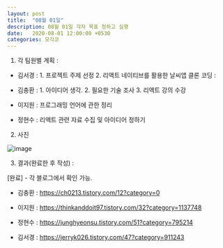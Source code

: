 ```yaml
---
layout: post
title:  "08월 01일"
description: 08월 01일 각자 목표 정하고 실행
date:   2020-08-01 12:00:00 +0530
categories: 모각코
---
```


1) 각 팀원별 계획 :

- 김서경 : 1. 프로젝트 주제 선정 2. 리액트 네이티브를 활용한 날씨앱 클론 코딩 :

- 김충환 : 1. 아이디어 생각. 2. 필요한 기술 조사 3. 리액트 강의 수강
 
- 이지원 : 프로그래밍 언어에 관한 정리

- 정현수 : 리액트 관련 자료 수집 및 아이디어 정하기


2) 사진

![image](https://user-images.githubusercontent.com/49121847/89730709-3a788c00-da7c-11ea-8875-351d1f1b49af.png)


3) 결과(완료한 후 작성) : 

\[완료\] - 각 블로그에서 확인 가능.

- 김충환 : https://ch0213.tistory.com/12?category=0

- 이지원 : https://thinkanddoit97.tistory.com/32?category=1137748

- 정현수 : https://junghyeonsu.tistory.com/51?category=795214

- 김서경 : https://jerryk026.tistory.com/47?category=911243
